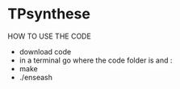 # TPsynthese



HOW TO USE THE CODE

- download code 
- in a terminal go where the code folder is and :
- make 
- ./enseash 
